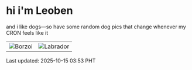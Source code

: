# hi i'm Leoben

and i like dogs—so have some random dog pics that change whenever my CRON feels like it

|  |  |
|--------|----------|
| ![Borzoi](https://random-dog-vercel.vercel.app/api/random-borzoi?v=1760471602) | ![Labrador](https://random-dog-vercel.vercel.app/api/random-labrador?v=1760471602) |

Last updated: 2025-10-15 03:53 PHT
